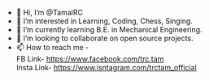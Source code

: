 - 👋 Hi, I’m @TamalRC
- 👀 I’m interested in Learning, Coding, Chess, Singing.
- 🌱 I’m currently learning B.E. in Mechanical Engineering.
- 💞️ I’m looking to collaborate on open source projects.
- 📫 How to reach me -  
 FB Link- https://www.facebook.com/trc.tam  
 Insta Link- https://www.isntagram.com/trctam_official

<!---
TamalRC/TamalRC is a ✨ special ✨ repository because its `README.md` (this file) appears on your GitHub profile.
You can click the Preview link to take a look at your changes.
--->
